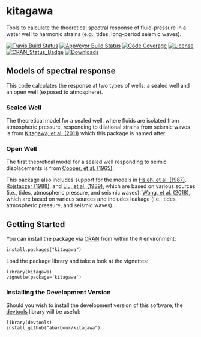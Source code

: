 # kitagawa

Tools to calculate the theoretical spectral response 
of fluid-pressure in a water well
to harmonic strains (e.g., tides, long-period seismic waves).

[![Travis Build Status](https://travis-ci.org/abarbour/kitagawa.svg)](https://travis-ci.org/abarbour/kitagawa) [![AppVeyor Build Status](https://ci.appveyor.com/api/projects/status/github/abarbour/kitagawa?branch=master&svg=true)](https://ci.appveyor.com/project/abarbour/kitagawa) [![Code Coverage](https://codecov.io/gh/abarbour/kitagawa/branch/master/graph/badge.svg)](https://codecov.io/gh/abarbour/kitagawa) [![License](https://img.shields.io/badge/license-GPL-orange.svg)](https://www.gnu.org/licenses/gpl-2.0.html) [![CRAN\_Status\_Badge](https://www.r-pkg.org/badges/version/kitagawa)](https://cran.r-project.org/package=kitagawa) [![Downloads](https://cranlogs.r-pkg.org/badges/kitagawa)](https://www.r-pkg.org/pkg/kitagawa)

## Models of spectral response

This code calculates the response at two types of wells: a sealed well and
an open well (exposed to atmosphere).

### Sealed Well

The theoretical model for a sealed well, where fluids are isolated from atmospheric pressure, 
responding to dilational strains from seismic waves is from 
[Kitagawa, et al. (2011)](https://doi.org/10.1029/2010JB007794 "Frequency characteristics of the response of water pressure in a closed well to volumetric strain in the high-frequency domain") which this package is named after.

### Open Well

The first theoretical model for a sealed well responding to seimic displacements is from 
[Cooper, et al. (1965)](https://doi.org/10.1029/JZ070i016p03915 "The response of well-aquifer systems to seismic waves").

This package also includes support for the models in
[Hsieh, et al. (1987)](https://doi.org/10.1029/WR023i010p01824 "Determination of aquifer transmissivity from Earth tide analysis").
[Rojstaczer (1988)](https://doi.org/10.1029/JB093iB11p13619 "Intermediate period response of water levels in wells to crustal strain: Sensitivity and noise level"), and
[Liu, et al. (1989)](https://doi.org/10.1029/JB094iB07p09453 "Seismically induced water level fluctuations in the Wali Well, Beijing, China"), which are based on various sources (i.e., tides, atmospheric pressure, and seismic waves).
[Wang, et al. (2018)](https://doi.org/10.1029/2018WR022793 "Tidal Response of Groundwater in a LeakyAquifer—Application to Oklahoma"), which are based on various sources and includes leakage (i.e., tides, atmospheric pressure, and seismic waves).
## Getting Started

You can install the package via
[CRAN](https://cran.r-project.org/package=kitagawa)
from within the `R` environment:

    install.packages("kitagawa")

Load the package library and take a look at the vignettes:

    library(kitagawa)
    vignette(package='kitagawa')
    
### Installing the Development Version

Should you wish to install the development version
of this software, the [devtools][2] library
will be useful:

    library(devtools)
    install_github("abarbour/kitagawa")

[2]: https://cran.r-project.org/package=devtools

